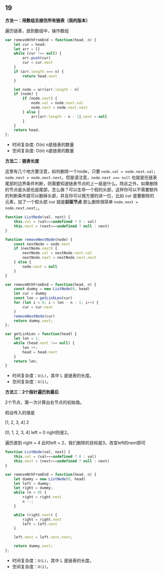## 19


**方法一：用数组去接住所有链表（我的版本）**

遍历链表，放到数组中，操作数组

```js
var removeNthFromEnd = function(head, n) {
    let cur = head;
    let arr = []
    while (cur !== null) {
        arr.push(cur)
        cur = cur.next
    }
    if (arr.length === n) {
        return head.next
    }

    let node = arr[arr.length - n]
    if (node) {
        if (node.next) {
            node.val = node.next.val
            node.next = node.next.next
        } else {
            arr[arr.length - n - 1].next = null
        }
    }
    return head;
};
```

- 时间复杂度: O(n)  n是链表的数量 
- 空间复杂度: O(n)  n是链表的数量 


**方法二：链表长度**


这里有几个地方要注意，如何删除一个node，只要 `node.val = node.next.val; node.next = node.next.next`。但是请注意，`node.next === null` 也就是在链表尾部的边界条件判断，则需要知道链表节点的上一层是什么。除此之外，如果删除的节点是头部也是尾部，怎么做？可以生命一个假的头部，这样你可以不需要额外的判断条件就可以删掉头部，并且你可以很方便的进一位，比如 cur 是要删除的元素，加了一个假头部 cur 就是**前驱节点** 那么删除很简单 `node.next = node.next.next;`。

```js
function ListNode(val, next) {
    this.val = (val===undefined ? 0 : val)
    this.next = (next===undefined ? null : next)
}

function removeNextNode(node) {
    const nextNode = node.next
    if (nextNode.next) {
        nextNode.val = nextNode.next.val
        nextNode.next = nextNode.next.next
    } else {
        node.next = null
    }
}

var removeNthFromEnd = function(head, n) {
    const dummy = new ListNode(0, head)
    let cur = dummy
    const len = getLinkLen(cur)
    for (let i = 0; i < len - n - 1; i++) {
        cur = cur.next
    }
    removeNextNode(cur)
    return dummy.next;
};

var getLinkLen = function(head) {
    let len = 1;
    while (head.next !== null) {
        len ++;
        head = head.next
    }
    return len;
}
```

- 时间复杂度：`O(L)`，其中 L 是链表的长度。
- 空间复杂度：`O(1)`。


**方法三：2个指针遍历到最后**

2个节点，第一次计算出右节点的初始值。

假设传入的值是

[1, 2, 3, 4] 2


[0, 1, 2, 3, 4] left = 0 right则是2。

遍历直到 right = 4 此时left = 2，我们删除的目标是3。改变left的next即可

```js
function ListNode(val, next) {
    this.val = (val===undefined ? 0 : val)
    this.next = (next===undefined ? null : next)
}

var removeNthFromEnd = function(head, n) {
    let dummy = new ListNode(0, head)
    let left = dummy;
    let right = dummy;
    while (n > 0) {
        right = right.next
        n --;
    }

    while (right.next) {
        right = right.next
        left = left.next
    }

    left.next = left.next.next;

    return dummy.next;
};

```

- 时间复杂度：`O(L)`，其中 L 是链表的长度。
- 空间复杂度：`O(1)`。